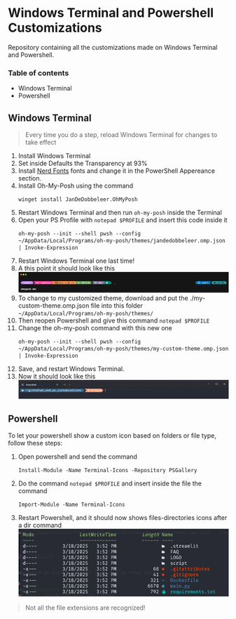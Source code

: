 # Windows Terminal and Powershell Customizations
Repository containing all the customizations made on Windows Terminal and Powershell.

### Table of contents
+ Windows Terminal
+ Powershell

## Windows Terminal
> Every time you do a step, reload Windows Terminal for changes to take effect

1. Install Windows Terminal
1. Set inside Defaults the Transparency at 93%
1. Install [Nerd Fonts](https://github.com/ryanoasis/nerd-fonts) fonts and change it in the PowerShell Appereance section.
1. Install Oh-My-Posh using the command
	```	
	winget install JanDeDobbeleer.OhMyPosh
	```
1. Restart Windows Terminal and then run `oh-my-posh` inside the Terminal
1. Open your PS Profile with `notepad $PROFILE` and insert this code inside it
	```
	oh-my-posh --init --shell pwsh --config ~/AppData/Local/Programs/oh-my-posh/themes/jandedobbeleer.omp.json | Invoke-Expression
	```
1. Restart Windows Terminal one last time!
1. A this point it should look like this
	![Default Theme](./IMAGES/jandedobbeleer.png)
1. To change to my customized theme, download and put the ./my-custom-theme.omp.json file into this folder `~/AppData/Local/Programs/oh-my-posh/themes/`
1. Then reopen Powershell and give this command `notepad $PROFILE`
1. Change the oh-my-posh command with this new one
	```
	oh-my-posh --init --shell pwsh --config ~/AppData/Local/Programs/oh-my-posh/themes/my-custom-theme.omp.json | Invoke-Expression
	```
1. Save, and restart Windows Terminal.
1. Now it should look like this
	![My Custom Theme](./IMAGES/my-custom-theme.png)

## Powershell
To let your powershell show a custom icon based on folders or file type, follow these steps:

1. Open powershell and send the command 
	```
	Install-Module -Name Terminal-Icons -Repository PSGallery
	```
1. Do the command `notepad $PROFILE` and insert inside the file the command
	```
	Import-Module -Name Terminal-Icons

	```
1. Restart Powershell, and it should now shows files-directories icons after a dir command
	![Powershell Icons](./IMAGES/powershell-icons.png)

> Not all the file extensions are recognized!